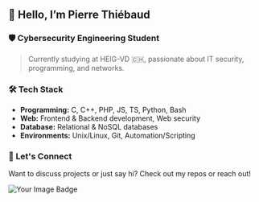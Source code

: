 ## 👋 Hello, I’m Pierre Thiébaud

### 🛡️ Cybersecurity Engineering Student

> Currently studying at HEIG-VD 🇨🇭, passionate about IT security, programming, and networks.

### 🛠 Tech Stack

- **Programming:** C, C++, PHP, JS, TS, Python, Bash
- **Web:** Frontend & Backend development, Web security
- **Database:** Relational & NoSQL databases
- **Environments:** Unix/Linux, Git, Automation/Scripting

### 🌱 Let's Connect

Want to discuss projects or just say hi? Check out my repos or reach out!

<img src="https://tryhackme-badges.s3.amazonaws.com/WTHIJ.png" alt="Your Image Badge" />


